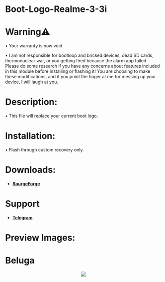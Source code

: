 # Boot-Logo-Realme-3-3i
# Warning⚠️
• Your warranty is now void.

• I am not responsible for bootloop and bricked devices, dead SD cards, thermonuclear war, or you getting fired because the alarm app failed. Please do some research if you have any concerns about features included in this module before installing or flashing it! You are choosing to make these modifications, and if you point the finger at me for messing up your device, I will laugh at you.
# Description:
• This file will replace your current boot logo.
# Installation:
• Flash through custom recovery only.
# Downloads:
- [**SourgeForge**](https://sourceforge.net/projects/akastkzume-files/files/Boot%20Logo%20Realme%203-3i/)
# Support
- [**Telegram**]()
# Preview Images:
# Beluga
<p align="center">
<img src="https://raw.githubusercontent.com/AkasTKzume69/Boot-Logo-Realme-3-3i/main/assert/Beluga.png" />
</p>
